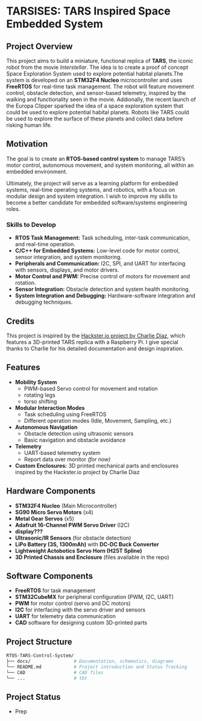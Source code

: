 # TARSISES: TARS Inspired Space Embedded System

## Project Overview

This project aims to build a miniature, functional replica of **TARS**, the iconic robot from the movie *Interstellar*. The idea is to create a proof of concept Space Exploration System used to explore potential habital planets.The system is developed on an **STM32F4 Nucleo** microcontroller and uses **FreeRTOS** for real-time task management. The robot will feature movement control, obstacle detection, and sensor-based telemetry, inspired by the walking and functionality seen in the movie. Addionally, the recent launch of the Europa Clipper sparked the idea of a space exploration system that could be used to explore potential habital planets. Robots like TARS could be used to explore the surface of these planets and collect data before risking human life.

## Motivation

The goal is to create an **RTOS-based control system** to manage TARS’s motor control, autonomous movement, and system monitoring, all within an embedded environment.

Ultimately, the project will serve as a learning platform for embedded systems, real-time operating systems, and robotics, with a focus on modular design and system integration. I wish to improve my skills to become a better candidate for embedded software/systems engineering roles.

### Skills to Develop

- **RTOS Task Management:** Task scheduling, inter-task communication, and real-time operation.
- **C/C++ for Embedded Systems:** Low-level code for motor control, sensor integration, and system monitoring.
- **Peripherals and Communication:** I2C, SPI, and UART for interfacing with sensors, displays, and motor drivers.
- **Motor Control and PWM:** Precise control of motors for movement and rotation.
- **Sensor Integration:** Obstacle detection and system health monitoring.
- **System Integration and Debugging:** Hardware-software integration and debugging techniques.

## Credits

This project is inspired by the [Hackster.io project by Charlie Diaz](https://www.hackster.io/charlie_diaz/tars-robot-from-interstellar-3d-printed-robot-1e1f1f), which features a 3D-printed TARS replica with a Raspberry Pi. I give special thanks to Charlie for his detailed documentation and design inspiration.

## Features

- **Mobility System**
  - PWM-based Servo control for movement and rotation
  - rotating legs
  - torso shifting
- **Modular Interaction Modes**
  - Task scheduling using FreeRTOS
  - Different operation modes (Idle, Movement, Sampling, etc.)
- **Autonomous Navigation**
  - Obstacle detection using ultrasonic sensors
  - Basic navigation and obstacle avoidance
- **Telemetry**
  - UART-based telemetry system
  - Report data over monitor *(for now)*
- **Custom Enclosures:** 3D printed mechanical parts and enclosures inspired by the Hackster.io project by Charlie Diaz

## Hardware Components

- **STM32F4 Nucleo** (Main Microcontroller)
- **SG90 Micro Servo Motors** (x4)
- **Metal Gear Servos** (x5)
- **Adafruit 16-Channel PWM Servo Driver** (I2C)
- **display???**
- **Ultrasonic/IR Sensors** (for obstacle detection)
- **LiPo Battery (3S, 1300mAh)** with **DC-DC Buck Converter**
- **Lightweight Actobotics Servo Horn (H25T Spline)**
- **3D Printed Chassis and Enclosure** (files available in the repo)

## Software Components

- **FreeRTOS** for task management
- **STM32CubeMX** for peripheral configuration (PWM, I2C, UART)
- **PWM** for motor control (servo and DC motors)
- **I2C** for interfacing with the servo driver and sensors
- **UART** for telemetry data communication
- **CAD** software for designing custom 3D-printed parts

## Project Structure

```bash
RTOS-TARS-Control-System/
├── docs/                # Documentation, schematics, diagrams
└── README.md            # Project introduction and Status Tracking
└── CAD                  # CAD files
└── ...                  # tbt

```

## Project Status

- Prep
